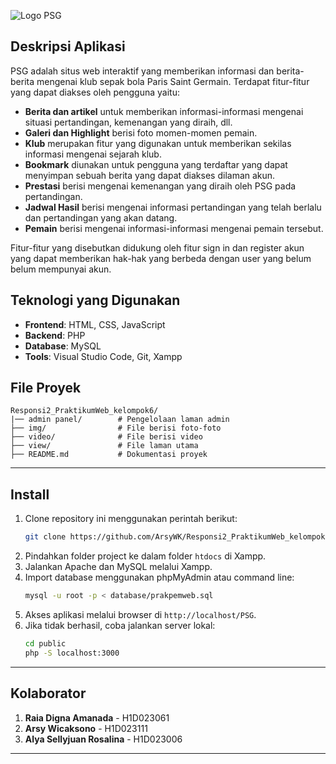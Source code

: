 ![Logo PSG](https://github.com/user-attachments/assets/e3ba25bf-836d-4db2-87e7-fdf312a410cd)


## Deskripsi Aplikasi
PSG adalah situs web interaktif yang memberikan informasi dan berita-berita mengenai klub sepak bola Paris Saint Germain.
Terdapat fitur-fitur yang dapat diakses oleh pengguna yaitu:
- **Berita dan artikel** untuk memberikan informasi-informasi mengenai situasi pertandingan, kemenangan yang diraih, dll.
- **Galeri dan Highlight** berisi foto momen-momen pemain.
- **Klub** merupakan fitur yang digunakan untuk memberikan sekilas informasi mengenai sejarah klub.
- **Bookmark** diunakan untuk pengguna yang terdaftar yang dapat menyimpan sebuah berita yang dapat diakses dilaman akun.
- **Prestasi** berisi mengenai  kemenangan yang diraih oleh PSG pada pertandingan.
- **Jadwal Hasil** berisi mengenai informasi pertandingan yang telah berlalu dan pertandingan yang akan datang.
- **Pemain** berisi mengenai informasi-informasi mengenai pemain tersebut.

Fitur-fitur yang disebutkan didukung oleh fitur sign in dan register akun yang dapat memberikan hak-hak yang berbeda dengan user yang belum belum mempunyai akun.

##  Teknologi yang Digunakan
- **Frontend**: HTML, CSS, JavaScript
- **Backend**: PHP
- **Database**: MySQL
- **Tools**: Visual Studio Code, Git, Xampp



##  File Proyek
```
Responsi2_PraktikumWeb_kelompok6/
|── admin panel/        # Pengelolaan laman admin
├── img/                # File berisi foto-foto
├── video/              # File berisi video 
├── view/               # File laman utama
├── README.md           # Dokumentasi proyek
```

---

## Install
1. Clone repository ini menggunakan perintah berikut:
   ```bash
   git clone https://github.com/ArsyWK/Responsi2_PraktikumWeb_kelompok6
   ```
2. Pindahkan folder project ke dalam folder `htdocs` di Xampp.
3. Jalankan Apache dan MySQL melalui Xampp.
4. Import database menggunakan phpMyAdmin atau command line:
   ```bash
   mysql -u root -p < database/prakpemweb.sql
   ```
5. Akses aplikasi melalui browser di `http://localhost/PSG`.
6. Jika tidak berhasil, coba jalankan server lokal:
   ```bash
   cd public
   php -S localhost:3000
   ```

---

##  Kolaborator
1. **Raia Digna Amanada** - H1D023061 
2. **Arsy Wicaksono** - H1D023111 
3. **Alya Sellyjuan Rosalina** - H1D023006 

---

